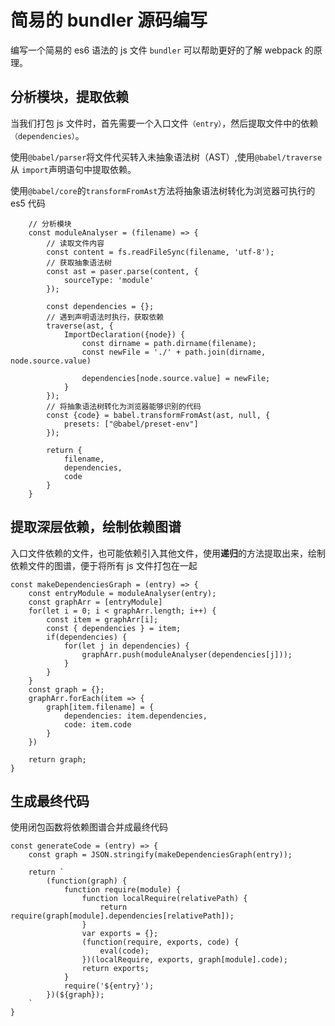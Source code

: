 # 简易的 bundler 源码编写

编写一个简易的 es6 语法的 js 文件 `bundler` 可以帮助更好的了解 webpack 的原理。

## 分析模块，提取依赖

当我们打包 js 文件时，首先需要一个入口文件`（entry）`，然后提取文件中的依赖`（dependencies）`。

使用`@babel/parser`将文件代买转入未抽象语法树（AST）,使用`@babel/traverse`从 `import`声明语句中提取依赖。

使用`@babel/core`的`transformFromAst`方法将抽象语法树转化为浏览器可执行的 es5 代码

```
    // 分析模块
    const moduleAnalyser = (filename) => {
        // 读取文件内容
        const content = fs.readFileSync(filename, 'utf-8');
        // 获取抽象语法树
        const ast = paser.parse(content, {
            sourceType: 'module'
        });

        const dependencies = {};
        // 遇到声明语法时执行，获取依赖
        traverse(ast, {
            ImportDeclaration({node}) {
                const dirname = path.dirname(filename);
                const newFile = './' + path.join(dirname, node.source.value)

                dependencies[node.source.value] = newFile;
            }
        });
        // 将抽象语法树转化为浏览器能够识别的代码
        const {code} = babel.transformFromAst(ast, null, {
            presets: ["@babel/preset-env"]
        });

        return {
            filename,
            dependencies,
            code
        }
    }

```

## 提取深层依赖，绘制依赖图谱

入口文件依赖的文件，也可能依赖引入其他文件，使用**递归**的方法提取出来，绘制依赖文件的图谱，便于将所有 js 文件打包在一起

```
const makeDependenciesGraph = (entry) => {
    const entryModule = moduleAnalyser(entry);
    const graphArr = [entryModule]
    for(let i = 0; i < graphArr.length; i++) {
        const item = graphArr[i];
        const { dependencies } = item;
        if(dependencies) {
            for(let j in dependencies) {
                graphArr.push(moduleAnalyser(dependencies[j]));
            }
        }
    }
    const graph = {};
    graphArr.forEach(item => {
        graph[item.filename] = {
            dependencies: item.dependencies,
            code: item.code
        }
    })

    return graph;
}

```

## 生成最终代码

使用闭包函数将依赖图谱合并成最终代码

```
const generateCode = (entry) => {
    const graph = JSON.stringify(makeDependenciesGraph(entry));

    return `
        (function(graph) {
            function require(module) {
                function localRequire(relativePath) {
                    return require(graph[module].dependencies[relativePath]);
                }
                var exports = {};
                (function(require, exports, code) {
                    eval(code);
                })(localRequire, exports, graph[module].code);
                return exports;
            }
            require('${entry}');
        })(${graph});
    `
}

```
